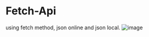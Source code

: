 # Fetch-Api
using fetch method, json online and json local.
![image](https://user-images.githubusercontent.com/90789950/168377295-531e57c9-37cd-41be-b2a9-046c1c279800.png)
